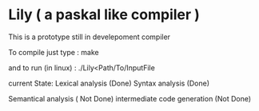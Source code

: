 # Lily ( a paskal like compiler )
This is a prototype still in develepoment compiler

To compile just type : 
make

and to run (in linux) :
./Lily<Path/To/InputFile

current State:
Lexical analysis (Done)
Syntax analysis (Done)

Semantical analysis ( Not Done)
intermediate code generation (Not Done)

